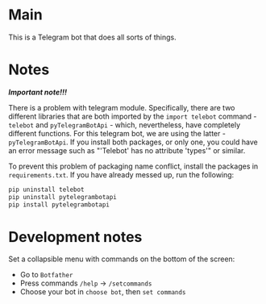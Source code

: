 # Main

This is a Telegram bot that does all sorts of things. 

# Notes

_**Important note!!!**_

There is a problem with telegram module. Specifically, there are two different libraries that are both imported by the `import telebot` command - `telebot` and `pyTelegramBotApi` - which, nevertheless, have completely different functions. For this telegram bot, we are using the latter - `pyTelegramBotApi`. If you install both packages, or only one, you could have an error message such as "'Telebot' has no attribute 'types'" or similar. 

To prevent this problem of packaging name conflict, install the packages in `requirements.txt`. If you have already messed up, run the following:
```bash
pip uninstall telebot
pip uninstall pytelegrambotapi
pip install pytelegrambotapi
```

# Development notes

Set a collapsible menu with commands on the bottom of the screen:
- Go to `Botfather`
- Press commands `/help` -> `/setcommands` 
- Choose your bot in `choose bot`, then `set commands`
